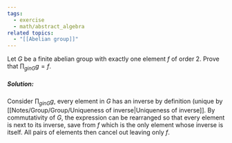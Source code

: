 ```yaml
---
tags:
  - exercise
  - math/abstract_algebra
related topics:
  - "[[Abelian group]]"
---
```

Let $G$ be a finite abelian group with exactly one element $f$ of order $2$. Prove that $\prod_{g in G} g = f$.
##### Solution:
Consider $\prod_{g in G} g$, every element in $G$ has an inverse by definition (unique by [[Notes/Group/Group/Uniqueness of inverse|Uniqueness of inverse]]. By commutativity of $G$, the expression can be rearranged so that every element is next to its inverse, save from $f$ which is the only element whose inverse is itself. All pairs of elements then cancel out leaving only $f$.